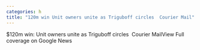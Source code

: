 ```yaml
---
categories: h
title: "120m win Unit owners unite as Triguboff circles  Courier Mail"
---
```

$120m win: Unit owners unite as Triguboff circles&nbsp;&nbsp;Courier MailView Full coverage on Google News